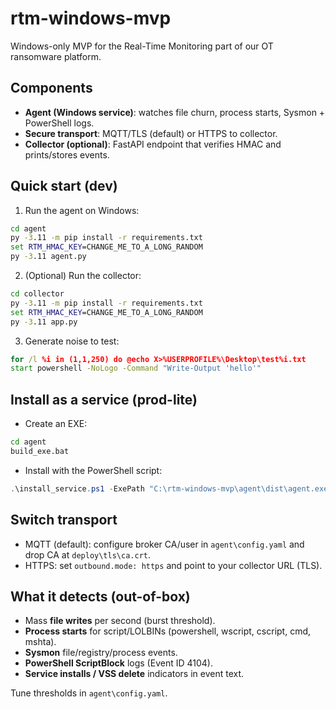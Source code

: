 # rtm-windows-mvp

Windows-only MVP for the Real-Time Monitoring part of our OT ransomware platform.

## Components
- **Agent (Windows service)**: watches file churn, process starts, Sysmon + PowerShell logs.
- **Secure transport**: MQTT/TLS (default) or HTTPS to collector.
- **Collector (optional)**: FastAPI endpoint that verifies HMAC and prints/stores events.

## Quick start (dev)

1) Run the agent on Windows:

```bat
cd agent
py -3.11 -m pip install -r requirements.txt
set RTM_HMAC_KEY=CHANGE_ME_TO_A_LONG_RANDOM
py -3.11 agent.py
```

2) (Optional) Run the collector:

```bat
cd collector
py -3.11 -m pip install -r requirements.txt
set RTM_HMAC_KEY=CHANGE_ME_TO_A_LONG_RANDOM
py -3.11 app.py
```

3) Generate noise to test:
```bat
for /l %i in (1,1,250) do @echo X>%USERPROFILE%\Desktop\test%i.txt
start powershell -NoLogo -Command "Write-Output 'hello'"
```

## Install as a service (prod-lite)

- Create an EXE:
```bat
cd agent
build_exe.bat
```

- Install with the PowerShell script:
```ps1
.\install_service.ps1 -ExePath "C:\rtm-windows-mvp\agent\dist\agent.exe" -HmacKey "YOUR_LONG_RANDOM"
```

## Switch transport
- MQTT (default): configure broker CA/user in `agent\config.yaml` and drop CA at `deploy\tls\ca.crt`.
- HTTPS: set `outbound.mode: https` and point to your collector URL (TLS).

## What it detects (out-of-box)
- Mass **file writes** per second (burst threshold).
- **Process starts** for script/LOLBINs (powershell, wscript, cscript, cmd, mshta).
- **Sysmon** file/registry/process events.
- **PowerShell ScriptBlock** logs (Event ID 4104).
- **Service installs / VSS delete** indicators in event text.

Tune thresholds in `agent\config.yaml`.
